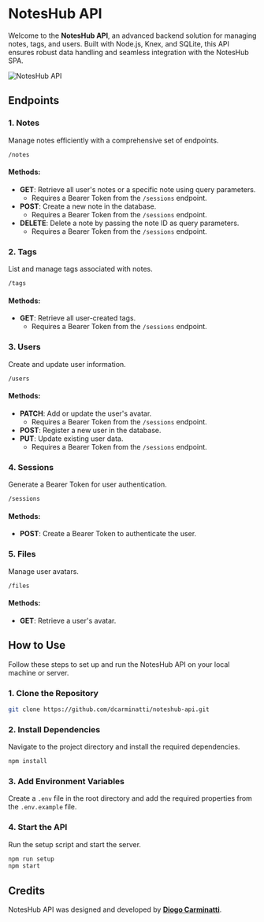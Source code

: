 # NotesHub API

Welcome to the **NotesHub API**, an advanced backend solution for managing notes, tags, and users. Built with Node.js, Knex, and SQLite, this API ensures robust data handling and seamless integration with the NotesHub SPA.

![NotesHub API](https://github.com/user-attachments/assets/027bcb61-6481-4888-a898-e3e0eacf754e)

## Endpoints

### 1. Notes

Manage notes efficiently with a comprehensive set of endpoints.

```
/notes
```

#### Methods:

- **GET**: Retrieve all user's notes or a specific note using query parameters.
  - Requires a Bearer Token from the `/sessions` endpoint.
- **POST**: Create a new note in the database.
  - Requires a Bearer Token from the `/sessions` endpoint.
- **DELETE**: Delete a note by passing the note ID as query parameters.
  - Requires a Bearer Token from the `/sessions` endpoint.

### 2. Tags

List and manage tags associated with notes.

```
/tags
```

#### Methods:

- **GET**: Retrieve all user-created tags.
  - Requires a Bearer Token from the `/sessions` endpoint.

### 3. Users

Create and update user information.

```
/users
```

#### Methods:

- **PATCH**: Add or update the user's avatar.
  - Requires a Bearer Token from the `/sessions` endpoint.
- **POST**: Register a new user in the database.
- **PUT**: Update existing user data.
  - Requires a Bearer Token from the `/sessions` endpoint.

### 4. Sessions

Generate a Bearer Token for user authentication.

```
/sessions
```

#### Methods:

- **POST**: Create a Bearer Token to authenticate the user.

### 5. Files

Manage user avatars.

```
/files
```

#### Methods:

- **GET**: Retrieve a user's avatar.

## How to Use

Follow these steps to set up and run the NotesHub API on your local machine or server.

### 1. Clone the Repository

```bash
git clone https://github.com/dcarminatti/noteshub-api.git
```

### 2. Install Dependencies

Navigate to the project directory and install the required dependencies.

```bash
npm install
```

### 3. Add Environment Variables

Create a `.env` file in the root directory and add the required properties from the `.env.example` file.

### 4. Start the API

Run the setup script and start the server.

```bash
npm run setup
npm start
```

## Credits

NotesHub API was designed and developed by **[Diogo Carminatti](https://github.com/dcarminatti)**.
